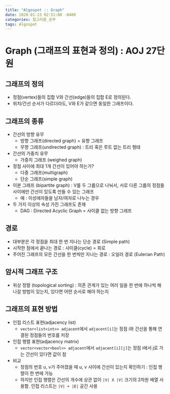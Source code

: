 ```yaml
---
title: "Algospot :: Graph"
date: 2020-01-23 02:51:00 -0400
categories: 알고리즘_공부
tags: Algospot
---
```


# Graph (그래프의 표현과 정의) : AOJ 27단원  
## 그래프의 정의
- 정점(vertex)들의 집합 V와 간선(edge)들의 집합 E로 정의된다.
- 위치/간선 순서가 다르더라도, V와 E가 같으면 동일한 그래프이다.
## 그래프의 종류
- 간선의 방향 유무
  - 방향 그래프(directed graph) = 유향 그래프
  - 무향 그래프(undirected graph) : 트리 혹은 루트 없는 트리 형태
- 간선의 가중치 유무
  - 가중치 그래프 (weighed graph)
- 정점 사이에 최대 1개 간선이 있어야 하는가?
  - 다중 그래프(multigraph)
  - 단순 그래프(simple graph)
- 이분 그래프 (bipartite graph) : V를 두 그룹으로 나눠서, 서로 다른 그룹의 정점들 사이에만 간선이 있도록 만들 수 있는 그래프
  - 예 : 이성애자들을 남자/여자로 나누는 경우
- 두 가지 이상의 속성 가진 그래프도 존재
  - DAG : Directed Acyclic Graph = 사이클 없는 방향 그래프
## 경로
- 대부분은 각 정점을 최대 한 번 지나는 단순 경로 (Simple path)
- 시작한 점에서 끝나는 경로 : 사이클(cycle) = 회로
- 주어진 그래프의 모든 간선을 한 번씩만 지나는 경로 : 오일러 경로 (Eulerian Path)
## 암시적 그래프 구조
- 위상 정렬 (topological sorting) : 의존 관계가 있는 여러 일을 한 번에 하나씩 해 나갈 방법이 있는지, 있다면 어떤 순서로 해야 하는지
## 그래프의 표현 방법
- 인접 리스트 표현(adjacency list)
  - `vector<list<int>> adjacent`에서 `adjacent[i]`는 정점 i와 간선을 통해 연결된 정점들의 번호를 저장
- 인접 행렬 표현(adjacency matrix)
  - `vector<vector<bool>> adjacent`에서 `adjacent[i][j]`는 정점 i에서 j로 가는 간선이 있다면 값이 참
- 비교
  - 정점의 번호 u, v가 주어졌을 때 u, v 사이에 간선이 있는지 확인하기 : 인접 행렬이 한 번에 가능
  - 하지만 인접 행렬은 간선의 개수에 상관 없이 `|V| X |V|` 크기의 2차원 배열 사용함. 인접 리스트는 `|V| + |E|` 공간 사용